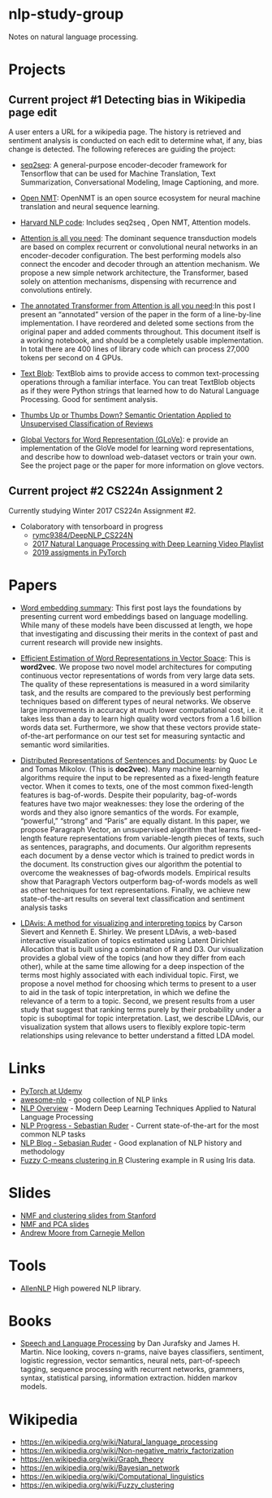 # nlp-study-group
Notes on natural language processing.

# Projects

## Current project #1 Detecting bias in Wikipedia page edit

A user enters a URL for a wikipedia page. The history is retrieved and sentiment analysis is conducted on each edit to determine what, if any, bias change is detected. The following refereces are guiding the project:



- [seq2seq](https://github.com/google/seq2seq): A general-purpose encoder-decoder framework for Tensorflow that can be used for Machine Translation, Text Summarization, Conversational Modeling, Image Captioning, and more.

- [Open NMT](http://opennmt.net/): OpenNMT is an open source ecosystem for neural machine translation and neural sequence learning.

- [Harvard NLP code](http://nlp.seas.harvard.edu/code/): Includes seq2seq , Open NMT, Attention models.

- [Attention is all you need](https://arxiv.org/abs/1706.03762): The dominant sequence transduction models are based on complex recurrent or convolutional neural networks in an encoder-decoder configuration. The best performing models also connect the encoder and decoder through an attention mechanism. We propose a new simple network architecture, the Transformer, based solely on attention mechanisms, dispensing with recurrence and convolutions entirely.

- [The annotated Transformer from Attention is all you need](http://nlp.seas.harvard.edu/2018/04/03/attention.html):In this post I present an “annotated” version of the paper in the form of a line-by-line implementation. I have reordered and deleted some sections from the original paper and added comments throughout. This document itself is a working notebook, and should be a completely usable implementation. In total there are 400 lines of library code which can process 27,000 tokens per second on 4 GPUs.

- [Text Blob](https://textblob.readthedocs.io/en/dev/quickstart.html): TextBlob aims to provide access to common text-processing operations through a familiar interface. You can treat TextBlob objects as if they were Python strings that learned how to do Natural Language Processing. Good for sentiment analysis.

- [Thumbs Up or Thumbs Down? Semantic Orientation Applied to Unsupervised Classification of Reviews](https://nrc-publications.canada.ca/nparc/eng/view/object/?id=4bb7a0c8-9d9b-4ded-bcf6-fdf64ee28ccc)

- [Global Vectors for Word Representation (GLoVe)](https://github.com/stanfordnlp/GloVe): e provide an implementation of the GloVe model for learning word representations, and describe how to download web-dataset vectors or train your own. See the project page or the paper for more information on glove vectors.

## Current project #2 CS224n Assignment 2 
Currently studying Winter 2017 CS224n Assignment #2.
 - Colaboratory with tensorboard in progress
   - [rymc9384/DeepNLP_CS224N](https://github.com/rymc9384/DeepNLP_CS224N)
   - [2017 Natural Language Processing with Deep Learning Video Playlist](https://www.youtube.com/playlist?list=PL3FW7Lu3i5Jsnh1rnUwq_TcylNr7EkRe6)
   - [2019 assigments in PyTorch](http://web.stanford.edu/class/cs224n/index.html#coursework)

# Papers

- [Word embedding summary](http://ruder.io/word-embeddings-1/): This first post lays the foundations by presenting current word embeddings based on language modelling. While many of these models have been discussed at length, we hope that investigating and discussing their merits in the context of past and current research will provide new insights.

- [Efficient Estimation of Word Representations in Vector Space](https://arxiv.org/abs/1301.3781): This is **word2vec**. We propose two novel model architectures for computing continuous vector representations of words from very large data sets. The quality of these representations is measured in a word similarity task, and the results are compared to the previously best performing techniques based on different types of neural networks. We observe large improvements in accuracy at much lower computational cost, i.e. it takes less than a day to learn high quality word vectors from a 1.6 billion words data set. Furthermore, we show that these vectors provide state-of-the-art performance on our test set for measuring syntactic and semantic word similarities.

- [Distributed Representations of Sentences and Documents](https://cs.stanford.edu/~quocle/paragraph_vector.pdf): by Quoc Le and Tomas Mikolov. (This is **doc2vec**). Many machine learning algorithms require the
input to be represented as a fixed-length feature
vector. When it comes to texts, one of the most
common fixed-length features is bag-of-words.
Despite their popularity, bag-of-words features
have two major weaknesses: they lose the ordering
of the words and they also ignore semantics
of the words. For example, “powerful,” “strong”
and “Paris” are equally distant. In this paper, we
propose Paragraph Vector, an unsupervised algorithm
that learns fixed-length feature representations
from variable-length pieces of texts, such as
sentences, paragraphs, and documents. Our algorithm
represents each document by a dense vector
which is trained to predict words in the document.
Its construction gives our algorithm the
potential to overcome the weaknesses of bag-ofwords
models. Empirical results show that Paragraph
Vectors outperform bag-of-words models
as well as other techniques for text representations.
Finally, we achieve new state-of-the-art results
on several text classification and sentiment
analysis tasks

- [LDAvis: A method for visualizing and interpreting topics](https://www.aclweb.org/anthology/W14-3110) by Carson Sievert and Kenneth E. Shirley. We present LDAvis, a web-based interactive
visualization of topics estimated using
Latent Dirichlet Allocation that is built using
a combination of R and D3. Our visualization
provides a global view of the topics
(and how they differ from each other),
while at the same time allowing for a deep
inspection of the terms most highly associated
with each individual topic. First,
we propose a novel method for choosing
which terms to present to a user to aid in
the task of topic interpretation, in which
we define the relevance of a term to a
topic. Second, we present results from a
user study that suggest that ranking terms
purely by their probability under a topic is
suboptimal for topic interpretation. Last,
we describe LDAvis, our visualization
system that allows users to flexibly explore
topic-term relationships using relevance to
better understand a fitted LDA model.

# Links
- [PyTorch at Udemy](https://github.com/udacity/deep-learning-v2-pytorch)
- [awesome-nlp](https://github.com/keon/awesome-nlp) - goog collection of NLP links
- [NLP Overview](https://nlpoverview.com/) - Modern Deep Learning Techniques Applied to Natural Language Processing 
- [NLP Progress - Sebastian Ruder](https://nlpprogress.com/) - Current state-of-the-art for the most common NLP tasks
- [NLP Blog - Sebasian Ruder](http://ruder.io/word-embeddings-1/) - Good explanation of NLP history and methodology
- [Fuzzy C-means clustering in R](https://cran.r-project.org/web/packages/ppclust/vignettes/fcm.html) Clustering example in R using Iris data.

# Slides
- [NMF and clustering slides from Stanford](https://web.stanford.edu/group/mmds/slides2012/s-park.pdf)
- [NMF and PCA slides](http://ranger.uta.edu/~chqding/PCAtutorial/PCA-tutor3.pdf)
- [Andrew Moore from Carnegie Mellon](https://www.autonlab.org/tutorials)

# Tools
- [AllenNLP](https://allennlp.org/) High powered NLP library.

# Books
- [Speech and Language Processing](https://web.stanford.edu/~jurafsky/slp3/) by Dan Jurafsky and James H. Martin. Nice 
looking, covers n-grams, naive bayes classifiers, sentiment, logistic regression, vector semantics, neural nets,
part-of-speech tagging, sequence processing with recurrent networks, grammers, syntax, statistical parsing, information
extraction. hidden markov models.

# Wikipedia
- https://en.wikipedia.org/wiki/Natural_language_processing
- https://en.wikipedia.org/wiki/Non-negative_matrix_factorization
- https://en.wikipedia.org/wiki/Graph_theory
- https://en.wikipedia.org/wiki/Bayesian_network
- https://en.wikipedia.org/wiki/Computational_linguistics
- https://en.wikipedia.org/wiki/Fuzzy_clustering

